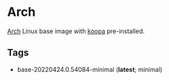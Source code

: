 # Arch

[Arch][] Linux base image with [koopa][] pre-installed.

## Tags

- base-20220424.0.54084-minimal (**latest**; minimal)

[arch]: https://www.archlinux.org/
[koopa]: https://koopa.acidgenomics.com/
